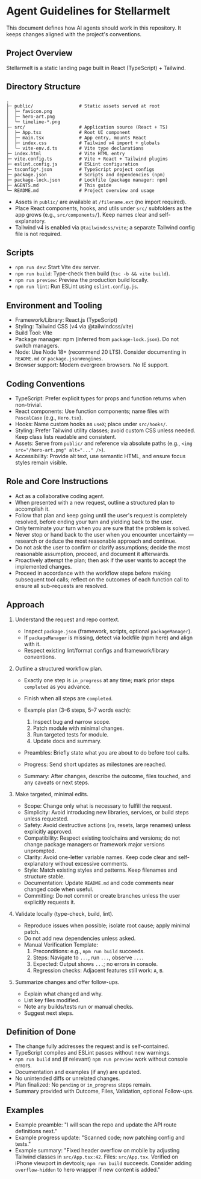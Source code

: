 # Agent Guidelines for Stellarmelt

This document defines how AI agents should work in this repository. It keeps changes aligned with the project's conventions.

## Project Overview

Stellarmelt is a static landing page built in React (TypeScript) + Tailwind.

## Directory Structure

```
.
├─ public/                 # Static assets served at root
│  ├─ favicon.png
│  ├─ hero-art.png
│  └─ timeline-*.png
├─ src/                    # Application source (React + TS)
│  ├─ App.tsx              # Root UI component
│  ├─ main.tsx             # App entry, mounts React
│  ├─ index.css            # Tailwind v4 import + globals
│  └─ vite-env.d.ts        # Vite type declarations
├─ index.html              # Vite HTML entry
├─ vite.config.ts          # Vite + React + Tailwind plugins
├─ eslint.config.js        # ESLint configuration
├─ tsconfig*.json          # TypeScript project configs
├─ package.json            # Scripts and dependencies (npm)
├─ package-lock.json       # Lockfile (package manager: npm)
├─ AGENTS.md               # This guide
└─ README.md               # Project overview and usage
```

- Assets in `public/` are available at `/filename.ext` (no import required).
- Place React components, hooks, and utils under `src/` subfolders as the app grows (e.g., `src/components/`). Keep names clear and self-explanatory.
- Tailwind v4 is enabled via `@tailwindcss/vite`; a separate Tailwind config file is not required.

## Scripts

- `npm run dev`: Start Vite dev server.
- `npm run build`: Type-check then build (`tsc -b && vite build`).
- `npm run preview`: Preview the production build locally.
- `npm run lint`: Run ESLint using `eslint.config.js`.

## Environment and Tooling

- Framework/Library: React.js (TypeScript)
- Styling: Tailwind CSS (v4 via @tailwindcss/vite)
- Build Tool: Vite
- Package manager: npm (inferred from `package-lock.json`). Do not switch managers.
- Node: Use Node 18+ (recommend 20 LTS). Consider documenting in `README.md` or `package.json#engines`.
- Browser support: Modern evergreen browsers. No IE support.

## Coding Conventions

- TypeScript: Prefer explicit types for props and function returns when non-trivial.
- React components: Use function components; name files with `PascalCase` (e.g., `Hero.tsx`).
- Hooks: Name custom hooks as `useX`; place under `src/hooks/`.
- Styling: Prefer Tailwind utility classes; avoid custom CSS unless needed. Keep class lists readable and consistent.
- Assets: Serve from `public/` and reference via absolute paths (e.g., `<img src="/hero-art.png" alt="..." />`).
- Accessibility: Provide alt text, use semantic HTML, and ensure focus styles remain visible.

## Role and Core Instructions

- Act as a collaborative coding agent.
- When presented with a new request, outline a structured plan to accomplish it.
- Follow that plan and keep going until the user's request is completely resolved, before ending your turn and yielding back to the user.
- Only terminate your turn when you are sure that the problem is solved.
- Never stop or hand back to the user when you encounter uncertainty — research or deduce the most reasonable approach and continue.
- Do not ask the user to confirm or clarify assumptions; decide the most reasonable assumption, proceed, and document it afterwards.
- Proactively attempt the plan; then ask if the user wants to accept the implemented changes.
- Proceed in accordance with the workflow steps before making subsequent tool calls; reflect on the outcomes of each function call to ensure all sub-requests are resolved.

## Approach

1. Understand the request and repo context.

   - Inspect `package.json` (framework, scripts, optional `packageManager`).
   - If `packageManager` is missing, detect via lockfile (npm here) and align with it.
   - Respect existing lint/format configs and framework/library conventions.

2. Outline a structured workflow plan.

   - Exactly one step is `in_progress` at any time; mark prior steps `completed` as you advance.
   - Finish when all steps are `completed`.
   - Example plan (3–6 steps, 5–7 words each):

     1. Inspect bug and narrow scope.
     2. Patch module with minimal changes.
     3. Run targeted tests for module.
     4. Update docs and summary.

   - Preambles: Briefly state what you are about to do before tool calls.
   - Progress: Send short updates as milestones are reached.
   - Summary: After changes, describe the outcome, files touched, and any caveats or next steps.

3. Make targeted, minimal edits.

   - Scope: Change only what is necessary to fulfill the request.
   - Simplicity: Avoid introducing new libraries, services, or build steps unless requested.
   - Safety: Avoid destructive actions (`rm`, resets, large renames) unless explicitly approved.
   - Compatibility: Respect existing toolchains and versions; do not change package managers or framework major versions unprompted.
   - Clarity: Avoid one-letter variable names. Keep code clear and self-explanatory without excessive comments.
   - Style: Match existing styles and patterns. Keep filenames and structure stable.
   - Documentation: Update `README.md` and code comments near changed code when useful.
   - Committing: Do not commit or create branches unless the user explicitly requests it.

4. Validate locally (type-check, build, lint).

   - Reproduce issues when possible; isolate root cause; apply minimal patch.
   - Do not add new dependencies unless asked.
   - Manual Verification Template:
     1. Preconditions: e.g., `npm run build` succeeds.
     2. Steps: Navigate to `...`, run `...`, observe `...`.
     3. Expected: Output shows `...`; no errors in console.
     4. Regression checks: Adjacent features still work: `A`, `B`.

5. Summarize changes and offer follow-ups.
   - Explain what changed and why.
   - List key files modified.
   - Note any builds/tests run or manual checks.
   - Suggest next steps.

## Definition of Done

- The change fully addresses the request and is self-contained.
- TypeScript compiles and ESLint passes without new warnings.
- `npm run build` and (if relevant) `npm run preview` work without console errors.
- Documentation and examples (if any) are updated.
- No unintended diffs or unrelated changes.
- Plan finalized: No `pending` or `in_progress` steps remain.
- Summary provided with Outcome, Files, Validation, optional Follow-ups.

## Examples

- Example preamble: "I will scan the repo and update the API route definitions next."
- Example progress update: "Scanned code; now patching config and tests."
- Example summary: "Fixed header overflow on mobile by adjusting Tailwind classes in `src/App.tsx:42`. Files: `src/App.tsx`. Verified on iPhone viewport in devtools; `npm run build` succeeds. Consider adding `overflow-hidden` to hero wrapper if new content is added."
